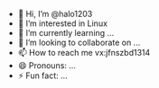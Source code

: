 - 👋 Hi, I’m @halo1203
- 👀 I’m interested in Linux
- 🌱 I’m currently learning ...
- 💞️ I’m looking to collaborate on ...
- 📫 How to reach me vx:jfnszbd1314
- 😄 Pronouns: ...
- ⚡ Fun fact: ...

<!---
halo1203/halo1203 is a ✨ special ✨ repository because its `README.md` (this file) appears on your GitHub profile.
You can click the Preview link to take a look at your changes.
--->
